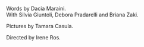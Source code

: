 Words by Dacia Maraini.  
With Silvia Giuntoli, Debora Pradarelli and Briana Zaki.  
  
Pictures by Tamara Casula.  

Directed by Irene Ros.